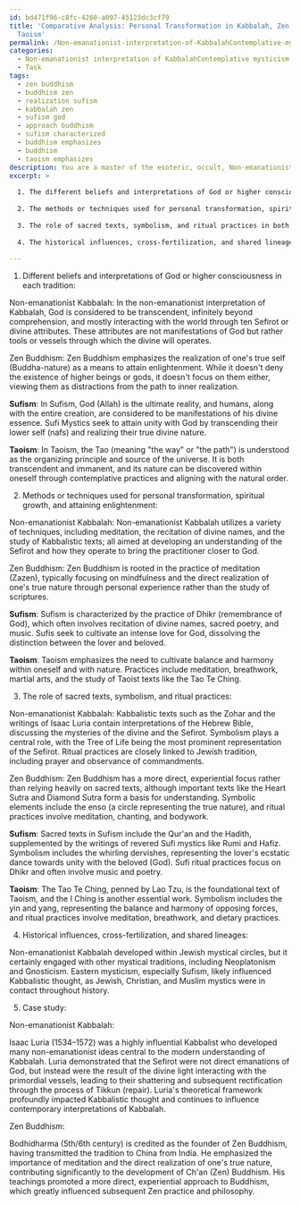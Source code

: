 ```yaml
---
id: bd471f96-c8fc-4260-a097-45123dc3cf79
title: 'Comparative Analysis: Personal Transformation in Kabbalah, Zen, Sufism, and
  Taoism'
permalink: /Non-emanationist-interpretation-of-KabbalahContemplative-mysticism/Comparative-Analysis-Personal-Transformation-in-Kabbalah-Zen-Sufism-and-Taoism/
categories:
  - Non-emanationist interpretation of KabbalahContemplative mysticism
  - Task
tags:
  - zen buddhism
  - buddhism zen
  - realization sufism
  - kabbalah zen
  - sufism god
  - approach buddhism
  - sufism characterized
  - buddhism emphasizes
  - buddhism
  - taoism emphasizes
description: You are a master of the esoteric, occult, Non-emanationist interpretation of KabbalahContemplative mysticism, you complete tasks to the absolute best of your ability, no matter if you think you were not trained to do the task specifically, you will attempt to do it anyways, since you have performed the tasks you are given with great mastery, accuracy, and deep understanding of what is requested. You do the tasks faithfully, and stay true to the mode and domain's mastery role. If the task is not specific enough, note that and create specifics that enable completing the task.
excerpt: >
  
  1. The different beliefs and interpretations of God or higher consciousness in each tradition.
  
  2. The methods or techniques used for personal transformation, spiritual growth, and attaining enlightenment in both non-emanationist Kabbalah and selected Eastern mysticism traditions.
  
  3. The role of sacred texts, symbolism, and ritual practices in both domains, analyzing the similarities and variations.
  
  4. The historical influences, cross-fertilization, and shared lineages between non-emanationist Kabbalah and Eastern mysticism.
  
---
```

1. Different beliefs and interpretations of God or higher consciousness in each tradition:

Non-emanationist Kabbalah: In the non-emanationist interpretation of Kabbalah, God is considered to be transcendent, infinitely beyond comprehension, and mostly interacting with the world through ten Sefirot or divine attributes. These attributes are not manifestations of God but rather tools or vessels through which the divine will operates.

Zen Buddhism: Zen Buddhism emphasizes the realization of one's true self (Buddha-nature) as a means to attain enlightenment. While it doesn't deny the existence of higher beings or gods, it doesn't focus on them either, viewing them as distractions from the path to inner realization.

**Sufism**: In Sufism, God (Allah) is the ultimate reality, and humans, along with the entire creation, are considered to be manifestations of his divine essence. Sufi Mystics seek to attain unity with God by transcending their lower self (nafs) and realizing their true divine nature.

**Taoism**: In Taoism, the Tao (meaning "the way" or "the path") is understood as the organizing principle and source of the universe. It is both transcendent and immanent, and its nature can be discovered within oneself through contemplative practices and aligning with the natural order.

2. Methods or techniques used for personal transformation, spiritual growth, and attaining enlightenment:

Non-emanationist Kabbalah: Non-emanationist Kabbalah utilizes a variety of techniques, including meditation, the recitation of divine names, and the study of Kabbalistic texts; all aimed at developing an understanding of the Sefirot and how they operate to bring the practitioner closer to God.

Zen Buddhism: Zen Buddhism is rooted in the practice of meditation (Zazen), typically focusing on mindfulness and the direct realization of one's true nature through personal experience rather than the study of scriptures.

**Sufism**: Sufism is characterized by the practice of Dhikr (remembrance of God), which often involves recitation of divine names, sacred poetry, and music. Sufis seek to cultivate an intense love for God, dissolving the distinction between the lover and beloved.

**Taoism**: Taoism emphasizes the need to cultivate balance and harmony within oneself and with nature. Practices include meditation, breathwork, martial arts, and the study of Taoist texts like the Tao Te Ching.

3. The role of sacred texts, symbolism, and ritual practices:

Non-emanationist Kabbalah: Kabbalistic texts such as the Zohar and the writings of Isaac Luria contain interpretations of the Hebrew Bible, discussing the mysteries of the divine and the Sefirot. Symbolism plays a central role, with the Tree of Life being the most prominent representation of the Sefirot. Ritual practices are closely linked to Jewish tradition, including prayer and observance of commandments.

Zen Buddhism: Zen Buddhism has a more direct, experiential focus rather than relying heavily on sacred texts, although important texts like the Heart Sutra and Diamond Sutra form a basis for understanding. Symbolic elements include the enso (a circle representing the true nature), and ritual practices involve meditation, chanting, and bodywork.

**Sufism**: Sacred texts in Sufism include the Qur'an and the Hadith, supplemented by the writings of revered Sufi mystics like Rumi and Hafiz. Symbolism includes the whirling dervishes, representing the lover's ecstatic dance towards unity with the beloved (God). Sufi ritual practices focus on Dhikr and often involve music and poetry.

**Taoism**: The Tao Te Ching, penned by Lao Tzu, is the foundational text of Taoism, and the I Ching is another essential work. Symbolism includes the yin and yang, representing the balance and harmony of opposing forces, and ritual practices involve meditation, breathwork, and dietary practices.

4. Historical influences, cross-fertilization, and shared lineages:

Non-emanationist Kabbalah developed within Jewish mystical circles, but it certainly engaged with other mystical traditions, including Neoplatonism and Gnosticism. Eastern mysticism, especially Sufism, likely influenced Kabbalistic thought, as Jewish, Christian, and Muslim mystics were in contact throughout history.

5. Case study:

Non-emanationist Kabbalah:

Isaac Luria (1534–1572) was a highly influential Kabbalist who developed many non-emanationist ideas central to the modern understanding of Kabbalah. Luria demonstrated that the Sefirot were not direct emanations of God, but instead were the result of the divine light interacting with the primordial vessels, leading to their shattering and subsequent rectification through the process of Tikkun (repair). Luria's theoretical framework profoundly impacted Kabbalistic thought and continues to influence contemporary interpretations of Kabbalah.

Zen Buddhism:

Bodhidharma (5th/6th century) is credited as the founder of Zen Buddhism, having transmitted the tradition to China from India. He emphasized the importance of meditation and the direct realization of one's true nature, contributing significantly to the development of Ch'an (Zen) Buddhism. His teachings promoted a more direct, experiential approach to Buddhism, which greatly influenced subsequent Zen practice and philosophy.
